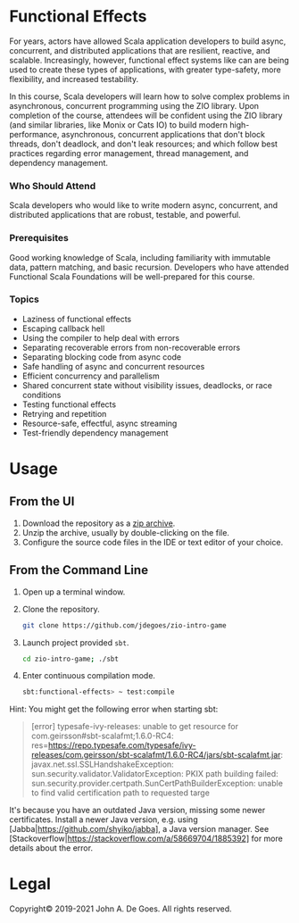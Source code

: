 # Functional Effects

For years, actors have allowed Scala application developers to build async, concurrent, and distributed applications that are resilient, reactive, and scalable. Increasingly, however, functional effect systems like can are being used to create these types of applications, with greater type-safety, more flexibility, and increased testability.

In this course, Scala developers will learn how to solve complex problems in asynchronous, concurrent programming using the ZIO library. Upon completion of the course, attendees will be confident using the ZIO library (and similar libraries, like Monix or Cats IO) to build modern high-performance, asynchronous, concurrent applications that don't block threads, don't deadlock, and don't leak resources; and which follow best practices regarding error management, thread management, and dependency management.

### Who Should Attend

Scala developers who would like to write modern async, concurrent, and distributed applications that are robust, testable, and powerful.

### Prerequisites

Good working knowledge of Scala, including familiarity with immutable data, pattern matching, and basic recursion. Developers who have attended Functional Scala Foundations will be well-prepared for this course.

### Topics

- Laziness of functional effects
- Escaping callback hell
- Using the compiler to help deal with errors
- Separating recoverable errors from non-recoverable errors
- Separating blocking code from async code
- Safe handling of async and concurrent resources
- Efficient concurrency and parallelism
- Shared concurrent state without visibility issues, deadlocks, or race conditions
- Testing functional effects
- Retrying and repetition
- Resource-safe, effectful, async streaming
- Test-friendly dependency management

# Usage

## From the UI

1. Download the repository as a [zip archive](https://github.com/jdegoes/functional-effects/archive/master.zip).
2. Unzip the archive, usually by double-clicking on the file.
3. Configure the source code files in the IDE or text editor of your choice.

## From the Command Line

1. Open up a terminal window.

2. Clone the repository.

    ```bash
    git clone https://github.com/jdegoes/zio-intro-game
    ```
5. Launch project provided `sbt`.

    ```bash
    cd zio-intro-game; ./sbt
    ```
6. Enter continuous compilation mode.

    ```bash
    sbt:functional-effects> ~ test:compile
    ```

Hint: You might get the following error when starting sbt:

> [error] 	typesafe-ivy-releases: unable to get resource for com.geirsson#sbt-scalafmt;1.6.0-RC4: res=https://repo.typesafe.com/typesafe/ivy-releases/com.geirsson/sbt-scalafmt/1.6.0-RC4/jars/sbt-scalafmt.jar: javax.net.ssl.SSLHandshakeException: sun.security.validator.ValidatorException: PKIX path building failed: sun.security.provider.certpath.SunCertPathBuilderException: unable to find valid certification path to requested targe

It's because you have an outdated Java version, missing some newer certificates. Install a newer Java version, e.g. using [Jabba|https://github.com/shyiko/jabba], a Java version manager. See [Stackoverflow|https://stackoverflow.com/a/58669704/1885392] for more details about the error.

# Legal

Copyright&copy; 2019-2021 John A. De Goes. All rights reserved.
